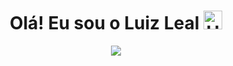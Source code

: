 <div align="center">
    <h1>Olá! Eu sou o Luiz Leal  <img src="https://raw.githubusercontent.com/kaueMarques/kaueMarques/master/hi.gif" alt=Hand icon" width="30px"/></h1>
</div>
<div align="center">
    <img src="![Anurag's GitHub stats](https://github-readme-stats.vercel.app/api?username=anuraghazra&show_icons=true&theme=radical)"
</div>
